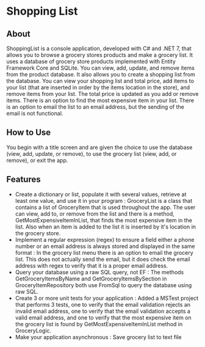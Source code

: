 # Shopping List

## About

ShoppingList is a console application, developed with C# and .NET 7, that allows you to browse a grocery stores products and make a grocery list. It uses a database of grocery store products implemented with Entity Framework Core and SQLite. You can view, add, update, and remove items from the product database. It also allows you to create a shopping list from the database. You can view your shopping list and total price, add items to your list (that are inserted in order by the items location in the store), and remove items from your list. The total price is updated as you add or remove items. There is an option to find the most expensive item in your list. There is an option to email the list to an email address, but the sending of the email is not functional.

## How to Use

You begin with a title screen and are given the choice to use the database (view, add, update, or remove), to use the grocery list (view, add, or remove), or exit the app.

## Features

- Create a dictionary or list, populate it with several values, retrieve at least one value, and use it in your program : GroceryList is a class that contains a list of GroceryItem that is used throughout the app. The user can view, add to, or remove from the list and there is a method, GetMostExpensiveItemInList, that finds the most expensive item in the list. Also when an item is added to the list it is inserted by it's location in the grocery store.
- Implement a regular expression (regex) to ensure a field either a phone number or an email address is always stored and displayed in the same format : In the grocery list menu there is an option to email the grocery list. This does not actually send the email, but it does check the email address with regex to verify that it is a proper email address.
- Query your database using a raw SQL query, not EF : The methods GetGroceryItemsByName and GetGroceryItemsBySection in GroceryItemRepository both use FromSql to query the database using raw SQL.
- Create 3 or more unit tests for your application : Added a MSTest project that performs 3 tests, one to verify that the email validation rejects an invalid email address, one to verify that the email validation accepts a valid email address, and one to verify that the most expensive item on the grocery list is found by GetMostExpensiveItemInList method in GroceryLogic.
- Make your application asynchronous : Save grocery list to text file